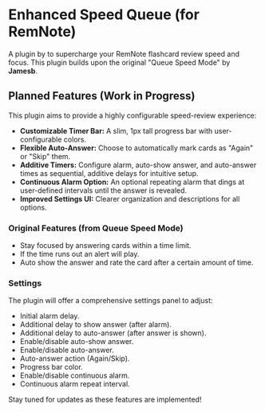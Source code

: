 # Enhanced Speed Queue (for RemNote)

A plugin by to supercharge your RemNote flashcard review speed and focus. This plugin builds upon the original "Queue Speed Mode" by **Jamesb**.

## Planned Features (Work in Progress)

This plugin aims to provide a highly configurable speed-review experience:

-   **Customizable Timer Bar:** A slim, 1px tall progress bar with user-configurable colors.
-   **Flexible Auto-Answer:** Choose to automatically mark cards as "Again" or "Skip" them.
-   **Additive Timers:** Configure alarm, auto-show answer, and auto-answer times as sequential, additive delays for intuitive setup.
-   **Continuous Alarm Option:** An optional repeating alarm that dings at user-defined intervals until the answer is revealed.
-   **Improved Settings UI:** Clearer organization and descriptions for all options.

### Original Features (from Queue Speed Mode)

-   Stay focused by answering cards within a time limit.
-   If the time runs out an alert will play.
-   Auto show the answer and rate the card after a certain amount of time.

### Settings

The plugin will offer a comprehensive settings panel to adjust:
-   Initial alarm delay.
-   Additional delay to show answer (after alarm).
-   Additional delay to auto-answer (after answer is shown).
-   Enable/disable auto-show answer.
-   Enable/disable auto-answer.
-   Auto-answer action (Again/Skip).
-   Progress bar color.
-   Enable/disable continuous alarm.
-   Continuous alarm repeat interval.

Stay tuned for updates as these features are implemented!
